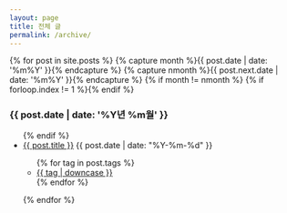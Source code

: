 ```yaml
---
layout: page
title: 전체 글
permalink: /archive/
---
```

<article>

<!-- from http://www.mitsake.net/2012/04/archives-in-jekyll/ -->

{% for post in site.posts %}
{% capture month %}{{ post.date | date: '%m%Y' }}{% endcapture %}
{% capture nmonth %}{{ post.next.date | date: '%m%Y' }}{% endcapture %}
{% if month != nmonth %}
{% if forloop.index != 1 %}</ul>{% endif %}
<h3>{{ post.date | date: '%Y년 %m월' }}</h3><ul>
{% endif %}
<li> <a href="{{ post.url }}">{{ post.title }}</a>  <span class="date">{{ post.date | date: "%Y-%m-%d" }}</span><br><div>
    <ul class="tags post-tags cf">
      {% for tag in post.tags %}
      <li><a href="/search/?tags={{ tag }}">{{ tag | downcase }}</a></li>
      {% endfor %}
    </ul>
  </div></li>
 
{% endfor %}